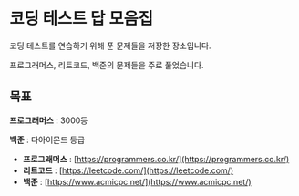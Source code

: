# 코딩 테스트 답 모음집

코딩 테스트를 연습하기 위해 푼 문제들을 저장한 장소입니다.

프로그래머스, 리트코드, 백준의 문제들을 주로 풀었습니다.

## 목표
**프로그래머스** : 3000등 

**백준** : 다아이몬드 등급

* **프로그래머스** : [https://programmers.co.kr/](https://programmers.co.kr/)
* **리트코드** : [https://leetcode.com/](https://leetcode.com/)
* **백준** : [https://www.acmicpc.net/](https://www.acmicpc.net/)